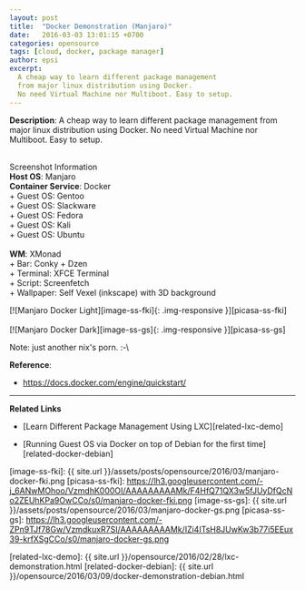 ```yaml
---
layout: post
title:  "Docker Demonstration (Manjaro)"
date:   2016-03-03 13:01:15 +0700
categories: opensource
tags: [cloud, docker, package manager]
author: epsi
excerpt: 
  A cheap way to learn different package management 
  from major linux distribution using Docker.
  No need Virtual Machine nor Multiboot. Easy to setup.
---
```


**Description**: A cheap way to learn different package management from major linux distribution using Docker. No need Virtual Machine nor Multiboot. Easy to setup.
<br/><br/>

<div class="sectionbox">
  <div class="sectionbox-heading">
    Screenshot Information
  </div>
  <div class="sectionbox-body">
    <div>
<strong>Host OS</strong>: Manjaro<br/>
<strong>Container Service</strong>: Docker<br/>
+ Guest OS: Gentoo<br/>
+ Guest OS: Slackware<br/>
+ Guest OS: Fedora<br/>
+ Guest OS: Kali<br/>
+ Guest OS: Ubuntu<br/>
<br/>
<strong>WM</strong>: XMonad<br/>
+ Bar: Conky + Dzen<br/>
+ Terminal: XFCE Terminal<br/>
+ Script: Screenfetch<br/>
+ Wallpaper: Self Vexel (inkscape) with 3D background<br/>
    </div>
  </div>
</div>

[![Manjaro Docker Light][image-ss-fki]{: .img-responsive }][picasa-ss-fki]
<br/><br/>
[![Manjaro Docker Dark][image-ss-gs]{: .img-responsive }][picasa-ss-gs]
<br/>

Note: just another nix's porn. :-\ <br/>

**Reference**:<br/>

* <https://docs.docker.com/engine/quickstart/>

-- -- --

**Related Links**

* [Learn Different Package Management Using LXC][related-lxc-demo]

* [Running Guest OS via Docker on top of Debian for the first time][related-docker-debian]


[//]: <> ( -- -- -- links below -- -- -- )

[image-ss-fki]: {{ site.url }}/assets/posts/opensource/2016/03/manjaro-docker-fki.png
[picasa-ss-fki]: https://lh3.googleusercontent.com/-j_6ANwMOhoo/VzmdhK000OI/AAAAAAAAAMk/F4HfQ71QX3w5fJUyDfQcNo2ZEUhKPa9OwCCo/s0/manjaro-docker-fki.png
[image-ss-gs]: {{ site.url }}/assets/posts/opensource/2016/03/manjaro-docker-gs.png
[picasa-ss-gs]: https://lh3.googleusercontent.com/-ZPn9TJf78Gw/VzmdkuxR7SI/AAAAAAAAAMk/IZi4ITsH8JUwKw3b77i5EEux39-krfXSgCCo/s0/manjaro-docker-gs.png

[related-lxc-demo]: {{ site.url }}/opensource/2016/02/28/lxc-demonstration.html
[related-docker-debian]: {{ site.url }}/opensource/2016/03/09/docker-demonstration-debian.html
